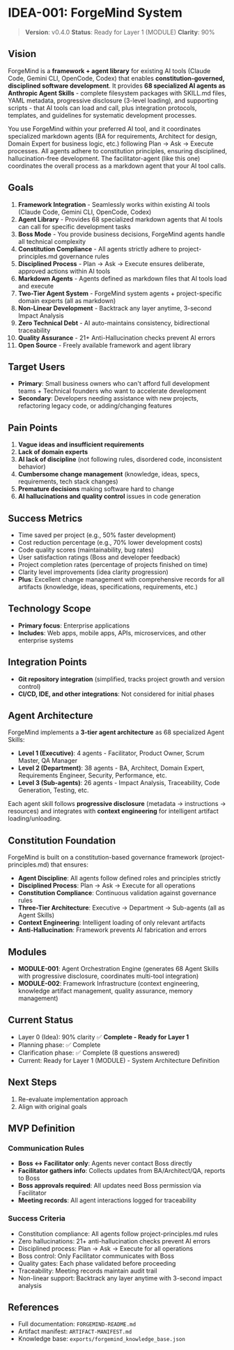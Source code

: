 # IDEA-001: ForgeMind System

> **Version**: v0.4.0
> **Status**: Ready for Layer 1 (MODULE)
> **Clarity**: 90%

## Vision

ForgeMind is a **framework + agent library** for existing AI tools (Claude Code, Gemini CLI, OpenCode, Codex) that enables **constitution-governed, disciplined software development**. It provides **68 specialized AI agents as Anthropic Agent Skills** - complete filesystem packages with SKILL.md files, YAML metadata, progressive disclosure (3-level loading), and supporting scripts - that AI tools can load and call, plus integration protocols, templates, and guidelines for systematic development processes.

You use ForgeMind within your preferred AI tool, and it coordinates specialized markdown agents (BA for requirements, Architect for design, Domain Expert for business logic, etc.) following Plan → Ask → Execute processes. All agents adhere to constitution principles, ensuring disciplined, hallucination-free development. The facilitator-agent (like this one) coordinates the overall process as a markdown agent that your AI tool calls.

## Goals

1. **Framework Integration** - Seamlessly works within existing AI tools (Claude Code, Gemini CLI, OpenCode, Codex)
2. **Agent Library** - Provides 68 specialized markdown agents that AI tools can call for specific development tasks
3. **Boss Mode** - You provide business decisions, ForgeMind agents handle all technical complexity
4. **Constitution Compliance** - All agents strictly adhere to project-principles.md governance rules
5. **Disciplined Process** - Plan → Ask → Execute ensures deliberate, approved actions within AI tools
6. **Markdown Agents** - Agents defined as markdown files that AI tools load and execute
7. **Two-Tier Agent System** - ForgeMind system agents + project-specific domain experts (all as markdown)
8. **Non-Linear Development** - Backtrack any layer anytime, 3-second Impact Analysis
9. **Zero Technical Debt** - AI auto-maintains consistency, bidirectional traceability
10. **Quality Assurance** - 21+ Anti-Hallucination checks prevent AI errors
11. **Open Source** - Freely available framework and agent library

## Target Users

- **Primary**: Small business owners who can't afford full development teams + Technical founders who want to accelerate development
- **Secondary**: Developers needing assistance with new projects, refactoring legacy code, or adding/changing features

## Pain Points

1. **Vague ideas and insufficient requirements**
2. **Lack of domain experts**
3. **AI lack of discipline** (not following rules, disordered code, inconsistent behavior)
4. **Cumbersome change management** (knowledge, ideas, specs, requirements, tech stack changes)
5. **Premature decisions** making software hard to change
6. **AI hallucinations and quality control** issues in code generation

## Success Metrics

- Time saved per project (e.g., 50% faster development)
- Cost reduction percentage (e.g., 70% lower development costs)
- Code quality scores (maintainability, bug rates)
- User satisfaction ratings (Boss and developer feedback)
- Project completion rates (percentage of projects finished on time)
- Clarity level improvements (idea clarity progression)
- **Plus**: Excellent change management with comprehensive records for all artifacts (knowledge, ideas, specifications, requirements, etc.)

## Technology Scope

- **Primary focus**: Enterprise applications
- **Includes**: Web apps, mobile apps, APIs, microservices, and other enterprise systems

## Integration Points

- **Git repository integration** (simplified, tracks project growth and version control)
- **CI/CD, IDE, and other integrations**: Not considered for initial phases

## Agent Architecture

ForgeMind implements a **3-tier agent architecture** as 68 specialized Agent Skills:

- **Level 1 (Executive)**: 4 agents - Facilitator, Product Owner, Scrum Master, QA Manager
- **Level 2 (Department)**: 38 agents - BA, Architect, Domain Expert, Requirements Engineer, Security, Performance, etc.
- **Level 3 (Sub-agents)**: 26 agents - Impact Analysis, Traceability, Code Generation, Testing, etc.

Each agent skill follows **progressive disclosure** (metadata → instructions → resources) and integrates with **context engineering** for intelligent artifact loading/unloading.

## Constitution Foundation

ForgeMind is built on a constitution-based governance framework (project-principles.md) that ensures:

- **Agent Discipline**: All agents follow defined roles and principles strictly
- **Disciplined Process**: Plan → Ask → Execute for all operations
- **Constitution Compliance**: Continuous validation against governance rules
- **Three-Tier Architecture**: Executive → Department → Sub-agents (all as Agent Skills)
- **Context Engineering**: Intelligent loading of only relevant artifacts
- **Anti-Hallucination**: Framework prevents AI fabrication and errors

## Modules

- **MODULE-001**: Agent Orchestration Engine (generates 68 Agent Skills with progressive disclosure, coordinates multi-tool integration)
- **MODULE-002**: Framework Infrastructure (context engineering, knowledge artifact management, quality assurance, memory management)

## Current Status

- Layer 0 (Idea): 90% clarity ✅ **Complete - Ready for Layer 1**
- Planning phase: ✅ Complete
- Clarification phase: ✅ Complete (8 questions answered)
- Current: Ready for Layer 1 (MODULE) - System Architecture Definition



## Next Steps

1. Re-evaluate implementation approach
2. Align with original goals

## MVP Definition

### Communication Rules
- **Boss ↔ Facilitator only**: Agents never contact Boss directly
- **Facilitator gathers info**: Collects updates from BA/Architect/QA, reports to Boss
- **Boss approvals required**: All updates need Boss permission via Facilitator
- **Meeting records**: All agent interactions logged for traceability

### Success Criteria
- Constitution compliance: All agents follow project-principles.md rules
- Zero hallucinations: 21+ anti-hallucination checks prevent AI errors
- Disciplined process: Plan → Ask → Execute for all operations
- Boss control: Only Facilitator communicates with Boss
- Quality gates: Each phase validated before proceeding
- Traceability: Meeting records maintain audit trail
- Non-linear support: Backtrack any layer anytime with 3-second impact analysis

## References

- Full documentation: `FORGEMIND-README.md`
- Artifact manifest: `ARTIFACT-MANIFEST.md`
- Knowledge base: `exports/forgemind_knowledge_base.json`
